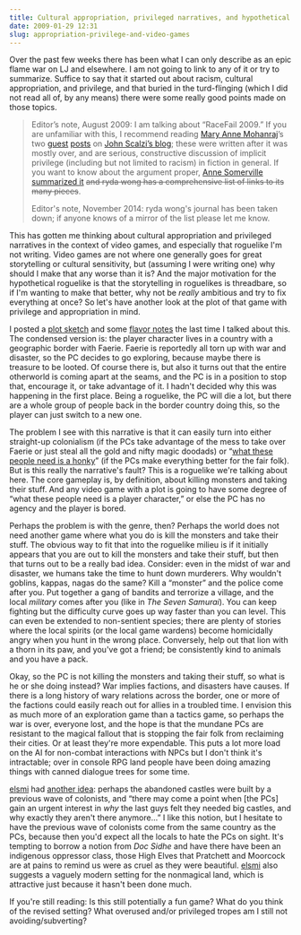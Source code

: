 ```yaml
---
title: Cultural appropriation, privileged narratives, and hypothetical video games
date: 2009-01-29 12:31
slug: appropriation-privilege-and-video-games
---
```


Over the past few weeks there has been what I can only describe as an
epic flame war on LJ and elsewhere. I am not going to link to any of
it or try to summarize. Suffice to say that it started out about
racism, cultural appropriation, and privilege, and that buried in the
turd-flinging (which I did not read all of, by any means) there were
some really good points made on those topics.

> Editor’s note, August 2009: I am talking about “RaceFail 2009.” If
> you are unfamiliar with this, I recommend reading
> [Mary Anne Mohanraj](http://www.mamohanraj.com/)’s two
> [guest](http://whatever.scalzi.com/2009/03/12/mary-ann-mohanraj-gets-you-up-to-speed-part-i/)
> [posts](http://whatever.scalzi.com/2009/03/13/mary-anne-mohanraj-gets-you-up-to-speed-part-ii/)
> on [John Scalzi’s blog](http://whatever.scalzi.com/); these were
> written after it was mostly over, and are serious, constructive
> discussion of implicit privilege (including but not limited to
> racism) in fiction in general. If you want to know about the
> argument proper,
> [Anne Somerville summarized it](http://annsomerville.net/a-themed-summary-of-racefail-09-in-large-friendly-letters-for-those-who-think-race-discussions-are-hard/)
> ~~and ryda wong has a comprehensive list of links to its many
> pieces~~.
>
> Editor's note, November 2014: ryda wong's journal has been taken
> down; if anyone knows of a mirror of the list please let me know.

This has gotten me thinking about cultural appropriation and
privileged narratives in the context of video games, and especially
that roguelike I'm not writing. Video games are not where one
generally goes for great storytelling or cultural sensitivity, but
(assuming I were writing one) why should I make that any worse than it
is? And the major motivation for the hypothetical roguelike is that
the storytelling in roguelikes is threadbare, so if I'm wanting to
make that better, why not be *really* ambitious and try to fix
everything at once? So let's have another look at the plot of that
game with privilege and appropriation in mind.

<!--more-->

I posted a [plot sketch](http://zwol.livejournal.com/57371.html) and
some [flavor notes](http://zwol.livejournal.com/57842.html) the last
time I talked about this. The condensed version is: the player
character lives in a country with a geographic border with
Faerie. Faerie is reportedly all torn up with war and disaster, so the
PC decides to go exploring, because maybe there is treasure to be
looted. Of course there is, but also it turns out that the entire
otherworld is coming apart at the seams, and the PC is in a position
to stop that, encourage it, or take advantage of it. I hadn't decided
why this was happening in the first place. Being a roguelike, the PC
will die a lot, but there are a whole group of people back in the
border country doing this, so the player can just switch to a new one.

The problem I see with this narrative is that it can easily turn into
either straight-up colonialism (if the PCs take advantage of the mess
to take over Faerie or just steal all the gold and nifty magic
doodads) or
“[what these people need is a honky](http://oyceter.livejournal.com/602541.html)”
(if the PCs make everything better for the fair folk). But is this
really the narrative's fault? This is a roguelike we're talking about
here. The core gameplay is, by definition, about killing monsters and
taking their stuff. And any video game with a plot is going to have
some degree of “what these people need is a player character,” or else
the PC has no agency and the player is bored.

Perhaps the problem is with the genre, then? Perhaps the world does
not need another game where what you do is kill the monsters and take
their stuff. The obvious way to fit that into the roguelike milieu is
if it initially appears that you are out to kill the monsters and take
their stuff, but then that turns out to be a really bad
idea. Consider: even in the midst of war and disaster, we humans take
the time to hunt down murderers. Why wouldn't goblins, kappas, nagas
do the same? Kill a “monster” and the police come after you. Put
together a gang of bandits and terrorize a village, and the local
*military* comes after you (like in *The Seven Samurai*). You can keep
fighting but the difficulty curve goes up way faster than you can
level. This can even be extended to non-sentient species; there are
plenty of stories where the local spirits (or the local game wardens)
become homicidally angry when you hunt in the wrong place. Conversely,
help out that lion with a thorn in its paw, and you've got a friend;
be consistently kind to animals and you have a pack.

Okay, so the PC is not killing the monsters and taking their stuff, so
what is he or she doing instead? War implies factions, and disasters
have causes. If there is a long history of wary relations across the
border, one or more of the factions could easily reach out for allies
in a troubled time. I envision this as much more of an exploration
game than a tactics game, so perhaps the war is over, everyone lost,
and the hope is that the mundane PCs are resistant to the magical
fallout that is stopping the fair folk from reclaiming their
cities. Or at least they're more expendable. This puts a lot more load
on the AI for non-combat interactions with NPCs but I don't think it's
intractable; over in console RPG land people have been doing amazing
things with canned dialogue trees for some time.

[elsmi](http://elsmi.livejournal.com/) had
[another idea](http://shweta-narayan.livejournal.com/17220.html?thread=239684#t239684):
perhaps the abandoned castles were built by a previous wave of
colonists, and “there may come a point when [the PCs] gain an urgent
interest in *why* the last guys felt they needed big castles, and why
exactly they aren't there anymore...” I like this notion, but I
hesitate to have the previous wave of colonists come from the same
country as the PCs, because then you'd expect all the locals to hate
the PCs on sight.  It's tempting to borrow a notion from *Doc Sidhe*
and have there have been an indigenous oppressor class, those High
Elves that Pratchett and Moorcock are at pains to remind us were as
cruel as they were beautiful.  [elsmi](http://elsmi.livejournal.com/)
also suggests a vaguely modern setting for the nonmagical land, which
is attractive just because it hasn't been done much.

If you're still reading: Is this still potentially a fun game? What do
you think of the revised setting? What overused and/or privileged
tropes am I still not avoiding/subverting?
